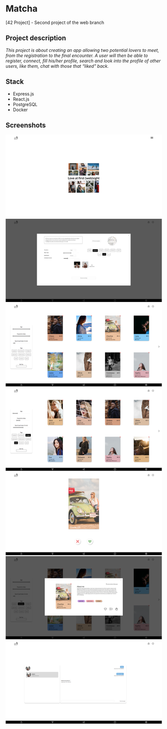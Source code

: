 # Matcha
[42 Project] - Second project of the web branch


## Project description
*This project is about creating an app allowing two potential lovers to meet, from the registration to the final encounter. A user will then be able to register, connect, fill his/her profile, search and look into the profile of other users, like them, chat with those that “liked” back.*

## Stack
* Express.js
* React.js
* PostgreSQL
* Docker

## Screenshots
![Login page](./screenshots/first.png)
![Settings page](./screenshots/second.png)
![Search page](./screenshots/third.png)
![Search page](./screenshots/fourth.png)
![Matcher page](./screenshots/fifth.png)
![Profile page](./screenshots/sixth.png)
![Chat page](./screenshots/seventh.png)
